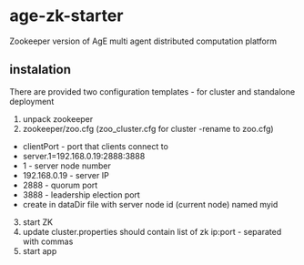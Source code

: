 # age-zk-starter

Zookeeper version of AgE multi agent distributed computation platform

## instalation 

There are provided two configuration templates - for cluster and standalone deployment


1. unpack zookeeper
2. zookeeper/zoo.cfg (zoo_cluster.cfg for cluster -rename to zoo.cfg)
  - clientPort - port that clients connect to
  - server.1=192.168.0.19:2888:3888
  - 1 - server node number
  - 192.168.0.19 - server IP
  - 2888 - quorum port
  - 3888 - leadership election port
  - create in dataDir file with server node id (current node) named myid
3. start ZK
4. update cluster.properties should contain list of zk ip:port - separated with commas
5. start app
